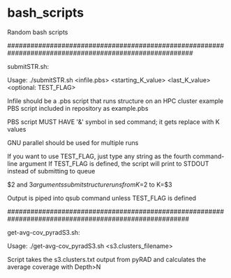 # bash_scripts
Random bash scripts

########################################################################################################

submitSTR.sh: 

Usage: ./submitSTR.sh <infile.pbs> <starting_K_value> <last_K_value> <optional: TEST_FLAG>

Infile should be a .pbs script that runs structure on an HPC cluster
example PBS script included in repository as example.pbs

PBS script MUST HAVE '&' symbol in sed command; it gets replace with K values

GNU parallel should be used for multiple runs

If you want to use TEST_FLAG, just type any string as the fourth command-line argument If TEST_FLAG is 
defined, the script will print to STDOUT instead of submitting to queue

$2 and $3 arguments submit structure runs from K=$2 to K=$3

Output is piped into qsub command unless TEST_FLAG is defined

#######################################################################################################

get-avg-cov_pyradS3.sh:

Usage: ./get-avg-cov_pyradS3.sh <s3.clusters_filename> <outfile>

Script takes the s3.clusters.txt output from pyRAD and calculates the average coverage with Depth>N


